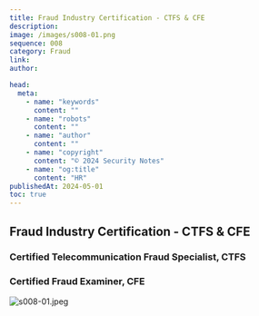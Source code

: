 ```yaml
---
title: Fraud Industry Certification - CTFS & CFE
description:
image: /images/s008-01.png
sequence: 008
category: Fraud
link:
author:

head:
  meta:
    - name: "keywords"
      content: ""
    - name: "robots"
      content: ""
    - name: "author"
      content: ""
    - name: "copyright"
      content: "© 2024 Security Notes"
    - name: "og:title"
      content: "HR"
publishedAt: 2024-05-01
toc: true
---
```


## Fraud Industry Certification - CTFS & CFE

### Certified Telecommunication Fraud Specialist, CTFS

### Certified Fraud Examiner, CFE

![s008-01.jpeg](/images/s008-01.png)
